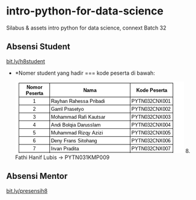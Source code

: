 # intro-python-for-data-science
Silabus &amp; assets intro python for data science, connext Batch 32

## Absensi Student
[bit.ly/h8student](bit.ly/h8student)

+ *Nomer student yang hadir === kode peserta di bawah:

    ![nomer student](img/image.png)
    8. Fathi Hanif Lubis -> PYTN031KMP009

## Absensi Mentor
[bit.ly/presensih8](bit.ly/presensih8)
